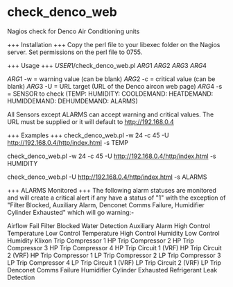 # check_denco_web
Nagios check for Denco Air Conditioning units

+++ Installation +++
Copy the perl file to your libexec folder on the Nagios server.
Set permissions on the perl file to 0755.

+++ Usage +++
$USER1$/check_denco_web.pl $ARG1$ $ARG2$ $ARG3$ $ARG4$

$ARG1$ -w = warning value (can be blank)
$ARG2$ -c = critical value (can be blank)
$ARG3$ -U = URL target (URL of the Denco aircon web page)
$ARG4$ -s = SENSOR to check (TEMP: HUMIDITY: COOLDEMAND: HEATDEMAND: HUMIDDEMAND: DEHUMDEMAND: ALARMS)

All Sensors except ALARMS can accept warning and critical values. The URL must be supplied or it will default to http://192.168.0.4

+++ Examples +++
check_denco_web.pl -w 24 -c 45 -U http://192.168.0.4/http/index.html -s TEMP

check_denco_web.pl -w 24 -c 45 -U http://192.168.0.4/http/index.html -s HUMIDITY

check_denco_web.pl -U http://192.168.0.4/http/index.html -s ALARMS

+++ ALARMS Monitored +++
The following alarm statuses are monitored and will create a critical alert if any have a status of "1" with the exception of "Filter Blocked, Auxiliary Alarm, Denconet Comms Failure, Humidifier Cylinder Exhausted" which will go warning:-

Airflow Fail
Filter Blocked
Water Detection
Auxiliary Alarm
High Control Temperature
Low Control Temperature
High Control Humidity
Low Control Humidity
Klixon Trip
Compressor 1 HP Trip
Compressor 2 HP Trip
Compressor 3 HP Trip
Compressor 4 HP Trip
Circuit 1 (VRF) HP Trip
Circuit 2 (VRF) HP Trip
Compressor 1 LP Trip
Compressor 2 LP Trip
Compressor 3 LP Trip
Compressor 4 LP Trip
Circuit 1 (VRF) LP Trip
Circuit 2 (VRF) LP Trip
Denconet Comms Failure
Humidifier Cylinder Exhausted
Refrigerant Leak Detection
